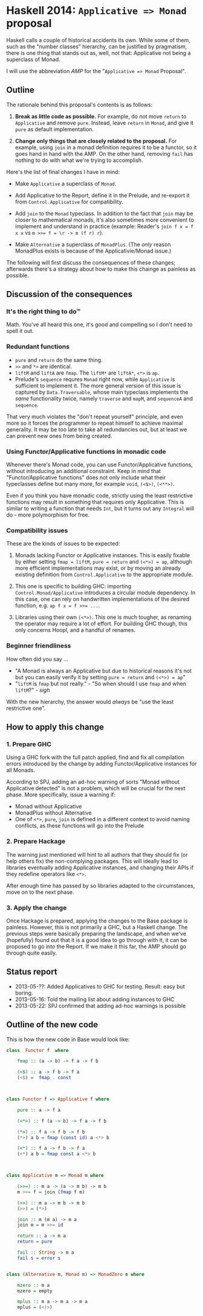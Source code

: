 Haskell 2014: `Applicative => Monad` proposal
=============================================

Haskell calls a couple of historical accidents its own. While some of them, such as the "number classes" hierarchy, can be justified by pragmatism, there is one thing that stands out as, well, not that: Applicative not being a superclass of Monad.

I will use the abbreviation *AMP* for the "`Applicative => Monad` Proposal".






Outline
-------

The rationale behind this proposal's contents is as follows:

1. **Break as little code as possible.** For example, do not move `return` to `Applicative` and remove `pure`. Instead, leave `return` in `Monad`, and give it `pure` as default implementation.

2. **Change only things that are closely related to the proposal.** For example, using `join` in a monad definition requires it to be a functor, so it goes hand in hand with the AMP. On the other hand, removing `fail` has nothing to do with what we're trying to accomplish.

Here's the list of final changes I have in mind:

- Make `Applicative` a superclass of `Monad`.

- Add Applicative to the Report, define it in the Prelude, and re-export it from `Control.Applicative` for compatibility.

- Add `join` to the `Monad` typeclass. In addition to the fact that `join` may be closer to mathematical monads, it's also sometimes more convenient to implement and understand in practice (example: Reader's `join f x = f x x` vs `m >>= f = \r -> m (f r) r`).

- Make `Alternative` a superclass of `MonadPlus`. (The *only* reason MonadPlus exists is because of the Applicativie/Monad issue.)

The following will first discuss the consequences of these changes; afterwards there's a strategy about how to make this chainge as painless as possible.







Discussion of the consequences
------------------------------



### It's the right thing to do™

Math. You've all heard this one, it's good and compelling so I don't need to spell it out.



### Redundant functions

- `pure` and `return` do the same thing.
- `>>` and `*>` are identical.
- `liftM` and `liftA` are `fmap`. The `liftM*` are `liftA*`, `<*>` is `ap`.
- Prelude's `sequence` requres `Monad` right now, while `Applicative` is sufficient to implement it. The more general version of this issue is captured by `Data.Traversable`, whose main typeclass implements the *same* functionality twice, namely `traverse` and `mapM`, and `sequenceA` and `sequence`.

That very much violates the "don't repeat yourself" principle, and even more so it forces the programmer to repeat himself to achieve maximal generality. It may be too late to take all redundancies out, but at least we can prevent new ones from being created.



### Using Functor/Applicative functions in monadic code

Whenever there's Monad code, you can use Functor/Applicative functions, without introducing an additional constraint. Keep in mind that "Functor/Applicative functions" does not only include what their typeclasses define but many more, for example `void`, `(<$>)`, `(<**>)`.

Even if you think you have monadic code, strictly using the least restrictive functions may result in something that requires only Applicative. This is similar to writing a function that needs `Int`, but it turns out any `Integral` will do - more polymorphism for free.



### Compatibility issues

These are the kinds of issues to be expected:

1. Monads lacking Functor or Applicative instances. This is easily fixable by either setting `fmap = liftM`, `pure = return` and `(<*>) = ap`, although more efficient implementations may exist, or by moving an already existing definition from `Control.Applicative` to the appropriate module.

2. This one is specific to building GHC: importing `Control.Monad/Applicative` introduces a circular module dependency. In this case, one can rely on handwritten implementations of the desired function, e.g. `ap f x = f >>= ...`.

3. Libraries using their own `(<*>)`. This one is much tougher, as renaming the operator may require a lot of effort. For building GHC though, this only concerns Hoopl, and a handful of renames.



### Beginner friendliness

How often did you say ...

- "A Monad is always an Applicative but due to historical reasons it's not but you can easily verify it by setting `pure = return` and `(<*>) = ap`"
- "`liftM` is `fmap` but not really." - "So when should I use `fmap` and when `liftM`?" - *sigh*

With the new hierarchy, the answer would *always* be "use the least restrictive one".




How to apply this change
------------------------


### 1. Prepare GHC

Using a GHC fork with the full patch applied, find and fix all compilation errors introduced by the change by adding Functor/Applicative instances for all Monads.

According to SPJ, adding an ad-hoc warning of sorts "Monad without Applicative detected" is not a problem, which will be crucial for the next phase. More specifically, issue a warning if:

- Monad without Applicative
- MonadPlus without Alternative
- One of `<*>`, `pure`, `join` is defined in a different context to avoid naming conflicts, as these functions will go into the Prelude


### 2. Prepare Hackage

The warning just mentioned will hint to all authors that they should fix (or help others fix) the non-complying packages. This will ideally lead to libraries eventually adding Applicative instances, and changing their APIs if they redefine operators like `<*>`.

After enough time has passed by so libraries adapted to the circumstances, move on to the next phase.


### 3. Apply the change

Once Hackage is prepared, applying the changes to the Base package is painless. However, this is not primarily a GHC, but a Haskell change. The previous steps were basically preparing the landscape, and when we've (hopefully) found out that it is a good idea to go through with it, it can be proposed to go into the Report. If we make it this far, the AMP should go through quite easily.




Status report
-------------

- 2013-05-??: Added Applicatives to GHC for testing. Result: easy but boring.
- 2013-05-16: Told the mailing list about adding instances to GHC
- 2013-05-22: SPJ confirmed that adding ad-hoc warnings is possible




Outline of the new code
-----------------------

This is how the new code in Base would look like:


```haskell
class  Functor f  where

    fmap :: (a -> b) -> f a -> f b

    (<$) :: a -> f b -> f a
    (<$) =  fmap . const



class Functor f => Applicative f where

    pure :: a -> f a

    (<*>) :: f (a -> b) -> f a -> f b

    (*>) :: f a -> f b -> f b
    (*>) a b = fmap (const id) a <*> b

    (<*) :: f a -> f b -> f a
    (<*) a b = fmap const a <*> b



class Applicative m => Monad m where

    (>>=) :: m a -> (a -> m b) -> m b
    m >>= f = join (fmap f m)

    (>>) :: m a -> m b -> m b
    (>>) = (*>)

    join :: m (m a) -> m a
    join m = m >>= id

    return :: a -> m a
    return = pure

    fail :: String -> m a
    fail s = error s


class (Alternative m, Monad m) => MonadZero m where

    mzero :: m a 
    mzero = empty

    mplus :: m a -> m a -> m a
    mplus = (<|>)
```
